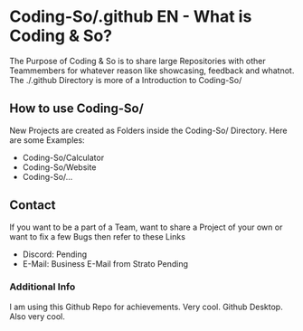 # Coding-So/.github EN - What is Coding & So?

The Purpose of Coding & So is to share large Repositories with other Teammembers for whatever reason like showcasing, feedback and whatnot. The ./.github Directory is more of a Introduction to Coding-So/

## How to use Coding-So/

New Projects are created as Folders inside the Coding-So/ Directory. Here are some Examples:

- Coding-So/Calculator
- Coding-So/Website
- Coding-So/...

## Contact

If you want to be a part of a Team, want to share a Project of your own or want to fix a few Bugs then refer to these Links

- Discord: Pending
- E-Mail: Business E-Mail from Strato Pending

### Additional Info

I am using this Github Repo for achievements. Very cool.
Github Desktop. Also very cool.
